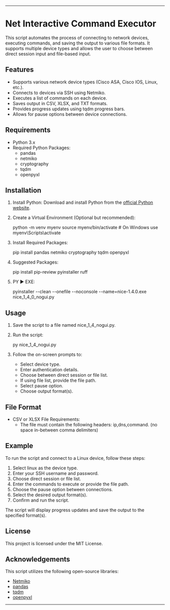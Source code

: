
---

# Net Interactive Command Executor

This script automates the process of connecting to network devices, executing commands, and saving the output to various file formats. It supports multiple device types and allows the user to choose between direct session input and file-based input.

## Features

- Supports various network device types (Cisco ASA, Cisco IOS, Linux, etc.).
- Connects to devices via SSH using Netmiko.
- Executes a list of commands on each device.
- Saves output in CSV, XLSX, and TXT formats.
- Provides progress updates using tqdm progress bars.
- Allows for pause options between device connections.

## Requirements

- Python 3.x
- Required Python Packages:
  - pandas
  - netmiko
  - cryptography
  - tqdm
  - openpyxl

## Installation

1. Install Python: Download and install Python from the [official Python website](https://www.python.org/).
2. Create a Virtual Environment (Optional but recommended):
   
   python -m venv myenv
   source myenv/bin/activate   # On Windows use myenv\Scripts\activate
   
3. Install Required Packages:
   
   pip install pandas netmiko cryptography tqdm openpyxl
   
4. Suggested Packages:

   pip install pip-review pyinstaller ruff
   
5. PY ► EXE:

   pyinstaller --clean --onefile --noconsole --name=nice-1.4.0.exe nice_1_4_0_nogui.py

   

## Usage

1. Save the script to a file named nice_1_4_nogui.py.
2. Run the script:
   
   py nice_1_4_nogui.py
   

3. Follow the on-screen prompts to:
   - Select device type.
   - Enter authentication details.
   - Choose between direct session or file list.
   - If using file list, provide the file path.
   - Select pause option.
   - Choose output format(s).

## File Format

- CSV or XLSX File Requirements:
  - The file must contain the following headers: ip,dns,command. (no space in-between comma delimiters)

## Example

To run the script and connect to a Linux device, follow these steps:

1. Select linux as the device type.
2. Enter your SSH username and password.
3. Choose direct session or file list.
4. Enter the commands to execute or provide the file path.
5. Choose the pause option between connections.
6. Select the desired output format(s).
7. Confirm and run the script.

The script will display progress updates and save the output to the specified format(s).

## License

This project is licensed under the MIT License.

## Acknowledgements

This script utilizes the following open-source libraries:
- [Netmiko](https://github.com/ktbyers/netmiko)
- [pandas](https://github.com/pandas-dev/pandas)
- [tqdm](https://github.com/tqdm/tqdm)
- [openpyxl](https://openpyxl.readthedocs.io/)

---


